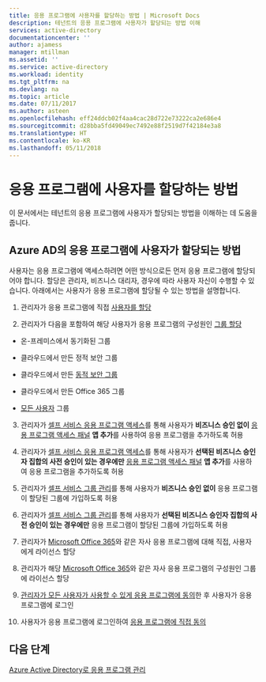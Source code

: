```yaml
---
title: 응용 프로그램에 사용자를 할당하는 방법 | Microsoft Docs
description: 테넌트의 응용 프로그램에 사용자가 할당되는 방법 이해
services: active-directory
documentationcenter: ''
author: ajamess
manager: mtillman
ms.assetid: ''
ms.service: active-directory
ms.workload: identity
ms.tgt_pltfrm: na
ms.devlang: na
ms.topic: article
ms.date: 07/11/2017
ms.author: asteen
ms.openlocfilehash: eff24ddcb02f4aa4cac28d722e73222ca2e686e4
ms.sourcegitcommit: d28bba5fd49049ec7492e88f2519d7f42184e3a8
ms.translationtype: HT
ms.contentlocale: ko-KR
ms.lasthandoff: 05/11/2018
---
```

# <a name="how-to-assign-users-to-applications"></a>응용 프로그램에 사용자를 할당하는 방법

이 문서에서는 테넌트의 응용 프로그램에 사용자가 할당되는 방법을 이해하는 데 도움을 줍니다.

## <a name="how-do-users-get-assigned-to-an-application-in-azure-ad"></a>Azure AD의 응용 프로그램에 사용자가 할당되는 방법

사용자는 응용 프로그램에 액세스하려면 어떤 방식으로든 먼저 응용 프로그램에 할당되어야 합니다. 할당은 관리자, 비즈니스 대리자, 경우에 따라 사용자 자신이 수행할 수 있습니다. 아래에서는 사용자가 응용 프로그램에 할당될 수 있는 방법을 설명합니다.

1.  관리자가 응용 프로그램에 직접 [사용자를 할당](https://docs.microsoft.com/azure/active-directory/active-directory-coreapps-assign-user-azure-portal)

2.  관리자가 다음을 포함하여 해당 사용자가 응용 프로그램의 구성원인 [그룹 할당](https://docs.microsoft.com/azure/active-directory/active-directory-coreapps-assign-user-azure-portal)

  * 온-프레미스에서 동기화된 그룹

  * 클라우드에서 만든 정적 보안 그룹

  * 클라우드에서 만든 [동적 보안 그룹](https://docs.microsoft.com/azure/active-directory/active-directory-groups-dynamic-membership-azure-portal)

  * 클라우드에서 만든 Office 365 그룹

  * [모든 사용자](https://docs.microsoft.com/azure/active-directory/active-directory-accessmanagement-dedicated-groups) 그룹

3.  관리자가 [셀프 서비스 응용 프로그램 액세스](https://docs.microsoft.com/azure/active-directory/active-directory-self-service-application-access)를 통해 사용자가 **비즈니스 승인 없이** [응용 프로그램 액세스 패널](https://docs.microsoft.com/azure/active-directory/active-directory-saas-access-panel-introduction) **앱 추가**를 사용하여 응용 프로그램을 추가하도록 허용

4.  관리자가 [셀프 서비스 응용 프로그램 액세스](https://docs.microsoft.com/azure/active-directory/active-directory-self-service-application-access)를 통해 사용자가 **선택된 비즈니스 승인자 집합의 사전 승인이 있는 경우에만** [응용 프로그램 액세스 패널](https://docs.microsoft.com/azure/active-directory/active-directory-saas-access-panel-introduction) **앱 추가**를 사용하여 응용 프로그램을 추가하도록 허용

5.  관리자가 [셀프 서비스 그룹 관리](https://docs.microsoft.com/azure/active-directory/active-directory-accessmanagement-self-service-group-management)를 통해 사용자가 **비즈니스 승인 없이** 응용 프로그램이 할당된 그룹에 가입하도록 허용

6.  관리자가 [셀프 서비스 그룹 관리](https://docs.microsoft.com/azure/active-directory/active-directory-accessmanagement-self-service-group-management)를 통해 사용자가 **선택된 비즈니스 승인자 집합의 사전 승인이 있는 경우에만** 응용 프로그램이 할당된 그룹에 가입하도록 허용

7.  관리자가 [Microsoft Office 365](http://products.office.com/)와 같은 자사 응용 프로그램에 대해 직접, 사용자에게 라이선스 할당

8.  관리자가 해당 [Microsoft Office 365](http://products.office.com/)와 같은 자사 응용 프로그램의 구성원인 그룹에 라이선스 할당

9.  [관리자가 모든 사용자가 사용할 수 있게 응용 프로그램에 동의](https://docs.microsoft.com/azure/active-directory/develop/active-directory-devhowto-multi-tenant-overview#understanding-user-and-admin-consent)한 후 사용자가 응용 프로그램에 로그인

10. 사용자가 응용 프로그램에 로그인하여 [응용 프로그램에 직접 동의](https://docs.microsoft.com/azure/active-directory/develop/active-directory-devhowto-multi-tenant-overview#understanding-user-and-admin-consent)

## <a name="next-steps"></a>다음 단계
[Azure Active Directory로 응용 프로그램 관리](manage-apps/what-is-application-management.md)
